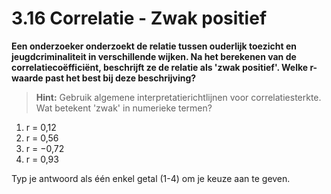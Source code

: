 # 3.16 Correlatie - Zwak positief

**Een onderzoeker onderzoekt de relatie tussen ouderlijk toezicht en jeugdcriminaliteit in verschillende wijken. Na het berekenen van de correlatiecoëfficiënt, beschrijft ze de relatie als 'zwak positief'. Welke r-waarde past het best bij deze beschrijving?**

> **Hint:** Gebruik algemene interpretatierichtlijnen voor correlatiesterkte. Wat betekent 'zwak' in numerieke termen?

1) r = 0,12
2) r = 0,56
3) r = −0,72
4) r = 0,93

Typ je antwoord als één enkel getal (1-4) om je keuze aan te geven.